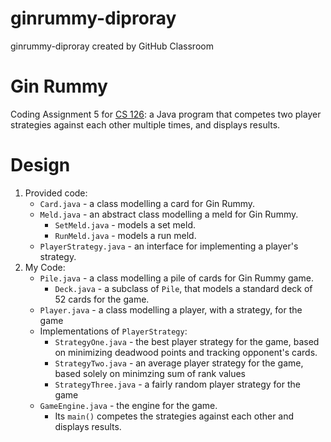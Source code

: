 # ginrummy-diproray
ginrummy-diproray created by GitHub Classroom

# Gin Rummy
Coding Assignment 5 for [CS 126](https://courses.engr.illinois.edu/cs126/sp2018/): a Java program that competes two player 
strategies against each other multiple times, and displays results.

# Design

1. Provided code: 
   * `Card.java` - a class modelling a card for Gin Rummy.
   * `Meld.java` - an abstract class modelling a meld for Gin Rummy.
      * `SetMeld.java` - models a set meld.
      * `RunMeld.java` - models a run meld.
   * `PlayerStrategy.java` - an interface for implementing a player's strategy.
2. My Code:
   * `Pile.java` - a class modelling a pile of cards for Gin Rummy game.
      * `Deck.java` - a subclass of `Pile`, that models a standard deck of 52 cards for the game.
   * `Player.java` - a class modelling a player, with a strategy, for the game
   * Implementations of `PlayerStrategy`:
      * `StrategyOne.java` - the best player strategy for the game, based on minimizing deadwood points and tracking opponent's cards.
      * `StrategyTwo.java` - an average player strategy for the game, based solely on minimzing sum of rank values
      * `StrategyThree.java` - a fairly random player strategy for the game
   * `GameEngine.java` - the engine for the game.
      * Its `main()` competes the strategies against each other and displays results.
